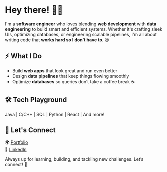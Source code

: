 # Hey there! 👋🏿   

I'm a **software engineer** who loves blending **web development** with **data engineering** to build smart and efficient systems. Whether it's crafting sleek UIs, optimizing databases, or engineering scalable pipelines, I'm all about writing code that **works hard so I don’t have to**. 😆  

## ⚡ What I Do  
- Build **web apps** that look great and run even better  
- Design **data pipelines** that keep things flowing smoothly  
- Optimize **databases** so queries don’t take a coffee break ☕  

## 🛠️ Tech Playground  
Java | C/C++ | SQL | Python | React | And more!  

## 🔗 Let's Connect  
🌍 [Portfolio](https://yin-ye.github.io/portfolio)  
💼 [LinkedIn](https://www.linkedin.com/in/onyinye007/)  


Always up for learning, building, and tackling new challenges. Let’s connect! 🚀  
